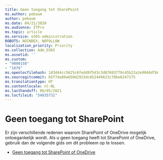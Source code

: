 ```yaml
---
title: Geen toegang tot SharePoint
ms.author: pebaum
author: pebaum
ms.date: 04/21/2020
ms.audience: ITPro
ms.topic: article
ms.service: o365-administration
ROBOTS: NOINDEX, NOFOLLOW
localization_priority: Priority
ms.collection: Adm_O365
ms.assetid: ''
ms.custom:
- "9000158"
- "1676"
ms.openlocfilehash: 1d3d44cc5625c6fedd9f5d3c3d87693770c45b22a2e9046dfb60d0bda056f065
ms.sourcegitcommit: b5f7da89a650d2915dc652449623c78be6247175
ms.translationtype: HT
ms.contentlocale: nl-NL
ms.lasthandoff: 08/05/2021
ms.locfileid: "54035731"
---
```

# <a name="cannot-access-sharepoint"></a>Geen toegang tot SharePoint

Er zijn verschillende redenen waarom SharePoint of OneDrive mogelijk ontoegankelijk wordt. Als u geen toegang heeft tot SharePoint of OneDrive, gebruik dan de volgende gids om dit probleem op te lossen.

- [Geen toegang tot SharePoint of OneDrive](https://docs.microsoft.com/sharepoint/troubleshoot/sharing-and-permissions/sharepoint-online-inaccessible)
